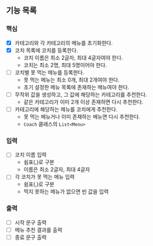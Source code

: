## 기능 목록

### 핵심
- [x] 카테고리와 각 카테고리의 메뉴를 초기화한다.
- [x] 코치 목록에 코치를 등록한다.
  - 코치 이름은 최소 2글자, 최대 4글자여야 한다.
  - 코치는 최소 2명, 최대 5명이어야 한다.
- [ ] 코치별 못 먹는 메뉴를 등록한다.
  - 못 먹는 메뉴는 최소 0개, 최대 2개여야 한다.
  - 초기 설정한 메뉴 목록에 존재하는 메뉴여야 한다.
- [ ] 무작위 값을 생성하고, 그 값에 해당하는 카테고리를 추천한다.
  - 같은 카테고리가 이미 2개 이상 존재하면 다시 추천한다.
- [ ] 카테고리에 해당하는 메뉴를 코치에게 추천한다.
  - 못 먹는 메뉴거나 이미 존재하는 메뉴면 다시 추천한다. 
  - `Coach` 클래스의 `List<Menu>`

### 입력
- [ ] 코치 이름 입력
  - 쉼표(,)로 구분
  - 이름은 최소 2글자, 최대 4글자
- [ ] 각 코치가 못 먹는 메뉴 입력
  - 쉼표(,)로 구분
  - 먹지 못하는 메뉴가 없으면 빈 값을 입력

### 출력
- [ ] 시작 문구 출력
- [ ] 메뉴 추천 결과를 출력
- [ ] 종료 문구 출력